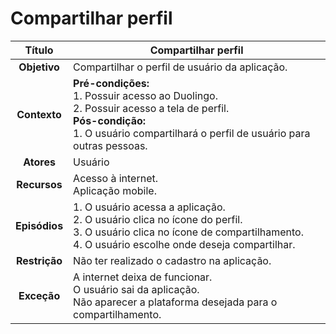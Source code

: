 # Compartilhar perfil

| **Título** | Compartilhar perfil |
| :--------: | --------------- |
| **Objetivo** | Compartilhar o perfil de usuário da aplicação. |
| **Contexto** | **Pré-condições:** <br/>1. Possuir acesso ao Duolingo. <br/>2. Possuir acesso a tela de perfil. <br/>**Pós-condição:** <br/>1. O usuário compartilhará o perfil de usuário para outras pessoas. |
| **Atores** | Usuário |
| **Recursos** | Acesso à internet. <br/>Aplicação mobile. |
| **Episódios** | 1. O usuário acessa a aplicação. <br/>2. O usuário clica no ícone do perfil. <br/>3. O usuário clica no ícone de compartilhamento. <br/>4. O usuário escolhe onde deseja compartilhar. |
| **Restrição** | Não ter realizado o cadastro na aplicação. |
| **Exceção** | A internet deixa de funcionar. <br/>O usuário sai da aplicação. <br/>Não aparecer a plataforma desejada para o compartilhamento. |